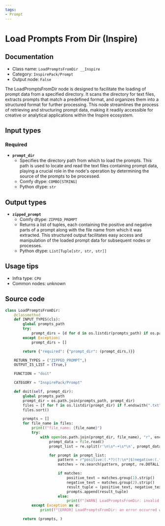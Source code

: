 ```yaml
---
tags:
- Prompt
---
```


# Load Prompts From Dir (Inspire)
## Documentation
- Class name: `LoadPromptsFromDir __Inspire`
- Category: `InspirePack/Prompt`
- Output node: `False`

The LoadPromptsFromDir node is designed to facilitate the loading of prompt data from a specified directory. It scans the directory for text files, extracts prompts that match a predefined format, and organizes them into a structured format for further processing. This node streamlines the process of retrieving and structuring prompt data, making it readily accessible for creative or analytical applications within the Inspire ecosystem.
## Input types
### Required
- **`prompt_dir`**
    - Specifies the directory path from which to load the prompts. This path is used to locate and read the text files containing prompt data, playing a crucial role in the node's operation by determining the source of the prompts to be processed.
    - Comfy dtype: `COMBO[STRING]`
    - Python dtype: `str`
## Output types
- **`zipped_prompt`**
    - Comfy dtype: `ZIPPED_PROMPT`
    - Returns a list of tuples, each containing the positive and negative parts of a prompt along with the file name from which it was extracted. This structured output facilitates easy access and manipulation of the loaded prompt data for subsequent nodes or processes.
    - Python dtype: `List[Tuple[str, str, str]]`
## Usage tips
- Infra type: `CPU`
- Common nodes: unknown


## Source code
```python
class LoadPromptsFromDir:
    @classmethod
    def INPUT_TYPES(cls):
        global prompts_path
        try:
            prompt_dirs = [d for d in os.listdir(prompts_path) if os.path.isdir(os.path.join(prompts_path, d))]
        except Exception:
            prompt_dirs = []

        return {"required": {"prompt_dir": (prompt_dirs,)}}

    RETURN_TYPES = ("ZIPPED_PROMPT",)
    OUTPUT_IS_LIST = (True,)

    FUNCTION = "doit"

    CATEGORY = "InspirePack/Prompt"

    def doit(self, prompt_dir):
        global prompts_path
        prompt_dir = os.path.join(prompts_path, prompt_dir)
        files = [f for f in os.listdir(prompt_dir) if f.endswith(".txt")]
        files.sort()

        prompts = []
        for file_name in files:
            print(f"file_name: {file_name}")
            try:
                with open(os.path.join(prompt_dir, file_name), "r", encoding="utf-8") as file:
                    prompt_data = file.read()
                    prompt_list = re.split(r'\n\s*-+\s*\n', prompt_data)

                    for prompt in prompt_list:
                        pattern = r"positive:(.*?)(?:\n*|$)negative:(.*)"
                        matches = re.search(pattern, prompt, re.DOTALL)

                        if matches:
                            positive_text = matches.group(1).strip()
                            negative_text = matches.group(2).strip()
                            result_tuple = (positive_text, negative_text, file_name)
                            prompts.append(result_tuple)
                        else:
                            print(f"[WARN] LoadPromptsFromDir: invalid prompt format in '{file_name}'")
            except Exception as e:
                print(f"[ERROR] LoadPromptsFromDir: an error occurred while processing '{file_name}': {str(e)}")

        return (prompts, )

```
